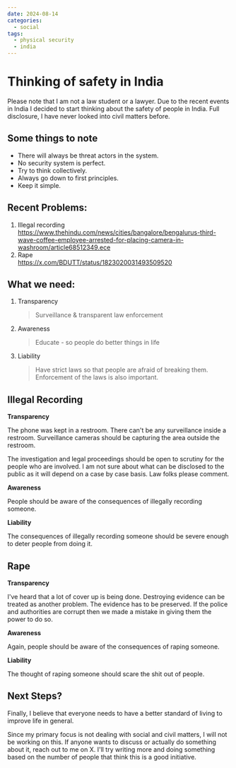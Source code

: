 ```yaml
---
date: 2024-08-14
categories:
  - social
tags:
  - physical security
  - india
---
```


# Thinking of safety in India

Please note that I am not a law student or a lawyer. Due to the recent events in
India I decided to start thinking about the safety of people in India. Full
disclosure, I have never looked into civil matters before. <!-- stop -->

## Some things to note

* There will always be threat actors in the system.
* No security system is perfect.
* Try to think collectively.
* Always go down to first principles.
* Keep it simple.

## Recent Problems:

1. Illegal recording  
    <https://www.thehindu.com/news/cities/bangalore/bengalurus-third-wave-coffee-employee-arrested-for-placing-camera-in-washroom/article68512349.ece>
1. Rape  
    <https://x.com/BDUTT/status/1823020031493509520>

## What we need:

1.  Transparency

    > Surveillance & transparent law enforcement

1.  Awareness

    > Educate - so people do better things in life

1.  Liability

    > Have strict laws so that people are afraid of breaking them. Enforcement of
    the laws is also important.


## Illegal Recording

**Transparency**

The phone was kept in a restroom. There can't be any surveillance inside a
restroom.
Surveillance cameras should be capturing the area outside the restroom.

The investigation and legal proceedings should be open to scrutiny for the
people who are involved. I am not sure about what can be disclosed to the public
as it will depend on a case by case basis. Law folks please comment.

**Awareness**

People should be aware of the consequences of illegally recording someone.

**Liability**

The consequences of illegally recording someone should be severe enough to deter
people from doing it.


## Rape

**Transparency**

I've heard that a lot of cover up is being done.
Destroying evidence can be treated as another problem.
The evidence has to be preserved. If the police and authorities are corrupt then
we made a mistake in giving them the power to do so.

**Awareness**

Again, people should be aware of the consequences of raping someone.

**Liability**

The thought of raping someone should scare the shit out of people.

## Next Steps?

Finally, I believe that everyone needs to have a better standard of living to
improve life in general.

Since my primary focus is not dealing with social and civil matters, I will not
be working on this. If anyone wants to discuss or actually do something about
it, reach out to me on X. I'll try writing more and doing something based on the
number of people that think this is a good initiative.
